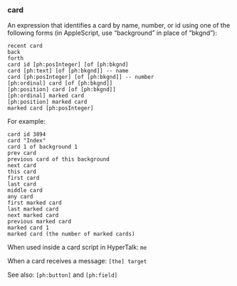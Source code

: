 ### card

An expression that identifies a card by name, number, or id using one of the following forms (in AppleScript, use “background” in place of “bkgnd”):

```
recent card
back
forth
card id [ph:posInteger] [of [ph:bkgnd]
card [ph:text] [of [ph:bkgnd]] -- name
card [ph:posInteger] [of [ph:bkgnd]] -- number
[ph:ordinal] card [of [ph:bkgnd]]
[ph:position] card [of [ph:bkgnd]]
[ph:ordinal] marked card
[ph:position] marked card
marked card [ph:posInteger]
```

For example:

```
card id 3894
card "Index"
card 1 of background 1
prev card
previous card of this background
next card
this card
first card
last card
middle card
any card
first marked card
last marked card
next marked card
previous marked card
marked card 1
marked card (the number of marked cards)
```

When used inside a card script in HyperTalk: `me`

When a card receives a message: `[the] target`

See also: `[ph:button]` and `[ph:field]`
